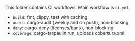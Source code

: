 This folder contains CI workflows. Main workflow is `ci.yml`.
- `build`: fmt, clippy, test with caching
- `audit`: cargo-audit (weekly and on push), non-blocking
- `deny`: cargo-deny (licenses/bans), non-blocking
- `coverage`: cargo-tarpaulin run, uploads cobertura.xml
